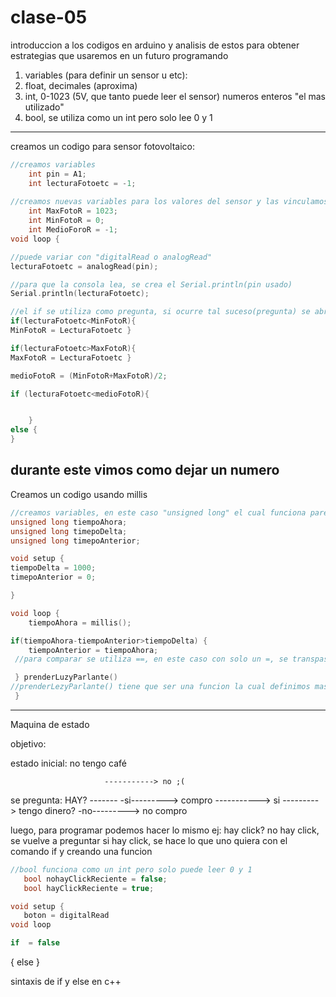 # clase-05

introduccion a los codigos en arduino y analisis de estos para obtener estrategias que usaremos en un futuro programando

1. variables (para definir un sensor u etc):
1. float,  decimales (aproxima)
1. int,  0-1023 (5V, que tanto puede leer el sensor) numeros enteros "el mas utilizado"
2. bool, se utiliza como un int pero solo lee 0 y 1

----------------------------------------------------------------------------------------------------------------------------------
creamos un codigo para sensor fotovoltaico:
```cpp
//creamos variables
	int pin = A1;
	int lecturaFotoetc = -1;
	
//creamos nuevas variables para los valores del sensor y las vinculamos con los valores que pueden leer los sensores
	int MaxFotoR = 1023;
	int MinFotoR = 0;
	int MedioForoR = -1;
void loop {

//puede variar con "digitalRead o analogRead"
lecturaFotoetc = analogRead(pin);

//para que la consola lea, se crea el Serial.println(pin usado)
Serial.println(lecturaFotoetc);	

//el if se utiliza como pregunta, si ocurre tal suceso(pregunta) se abre corchete y se escribe el resultado/solucion
if(lecturaFotoetc<MinFotoR){
MinFotoR = LecturaFotoetc }

if(lecturaFotoetc>MaxFotoR){
MaxFotoR = LecturaFotoetc }

medioFotoR = (MinFotoR+MaxFotoR)/2;

if (lecturaFotoetc<medioFotoR){


	}
else {
}
```

durante este vimos como dejar un numero 
-------------------------------------------------------------------------------------------------------------------------------------

Creamos un codigo usando millis

```cpp
//creamos variables, en este caso "unsigned long" el cual funciona parecido al "int"
unsigned long tiempoAhora;
unsigned long timepoDelta;
unsigned long timepoAnterior;

void setup {
tiempoDelta = 1000;
timepoAnterior = 0;

}

void loop {
	tiempoAhora = millis();

if(tiempoAhora-tiempoAnterior>tiempoDelta) {
	tiempoAnterior = tiempoAhora;
 //para comparar se utiliza ==, en este caso con solo un =, se transpasa su valor

 } prenderLuzyParlante()
//prenderLezyParlante() tiene que ser una funcion la cual definimos mas arriba pero que no haremos en este codigo (imaginarse que funciona)
 }

```

-------------------------------------------------------------------------------------------------------------------------------------

Maquina de estado

objetivo: 

estado inicial: no tengo café

                         -----------> no ;(
se pregunta: HAY? -------                                        -si---------> compro
                         -----------> si ---------> tengo dinero? 
                                                                 -no---------> no compro


  luego, para programar podemos hacer lo mismo
  ej: hay click? no hay click, se vuelve a preguntar
                 si hay click, se hace lo que uno quiera con el comando if y creando una funcion

```cpp
//bool funciona como un int pero solo puede leer 0 y 1
   bool nohayClickReciente = false;
   bool hayClickReciente = true;

void setup {
   boton = digitalRead
void loop

if  = false

```

   {
   else
   }


sintaxis de if y else en c++
